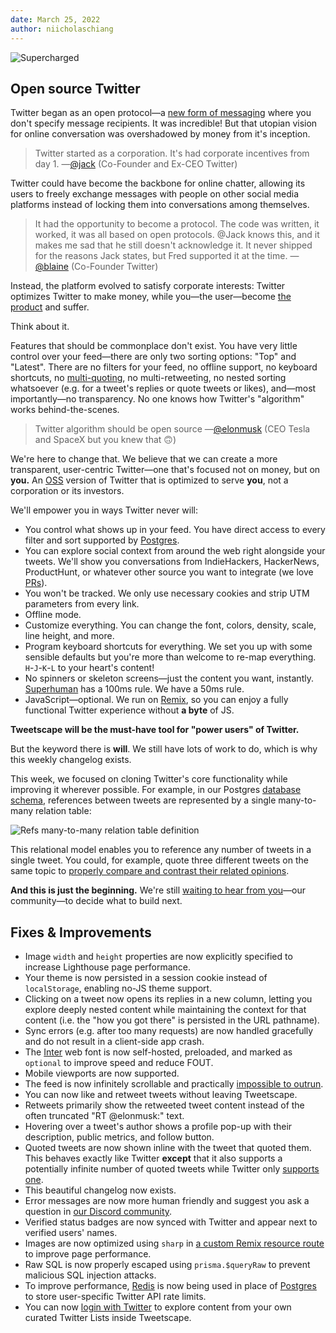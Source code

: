 ```yaml
---
date: March 25, 2022
author: niicholaschiang
---
```


![Supercharged](/ss/supercharged.png)

## Open source Twitter

Twitter began as an open protocol—a [new form of messaging](http://paulgraham.com/twitter.html) where you don't specify message recipients.
It was incredible!
But that utopian vision for online conversation was overshadowed by money from it's inception.

> Twitter started as a corporation.
> It's had corporate incentives from day 1.
> —[@jack](https://twitter.com/jack/status/1473361222825299974) (Co-Founder and Ex-CEO Twitter)

Twitter could have become the backbone for online chatter, allowing its users to freely exchange messages with people on other social media platforms instead of locking them into conversations among themselves.

> It had the opportunity to become a protocol.
> The code was written, it worked, it was all based on open protocols.
> @Jack knows this, and it makes me sad that he still doesn't acknowledge it.
> It never shipped for the reasons Jack states, but Fred supported it at the time.
> —[@blaine](https://twitter.com/blaine/status/1473401448054411266) (Co-Founder Twitter)

Instead, the platform evolved to satisfy corporate interests: Twitter optimizes Twitter to make money, while you—the user—become [the product](https://www.netflix.com/title/81254224) and suffer.

Think about it.

Features that should be commonplace don't exist.
You have very little control over your feed—there are only two sorting options: "Top" and "Latest".
There are no filters for your feed, no offline support, no keyboard shortcuts, no [multi-quoting](https://malcolmocean.com/2021/11/twitter-multi-quote-tweet-design/), no multi-retweeting, no nested sorting whatsoever (e.g. for a tweet's replies or quote tweets or likes), and—most importantly—no transparency.
No one knows how Twitter's "algorithm" works behind-the-scenes.

> Twitter algorithm should be open source
> —[@elonmusk](https://twitter.com/elonmusk/status/1507041396242407424) (CEO Tesla and SpaceX but you knew that 🙃)

We're here to change that.
We believe that we can create a more transparent, user-centric Twitter—one that's focused not on money, but on **you.**
An [OSS](https://github.com/rooteco/tweetscape) version of Twitter that is optimized to serve **you**, not a corporation or its investors.

We'll empower you in ways Twitter never will:

- You control what shows up in your feed. You have direct access to every filter and sort supported by [Postgres](https://www.postgresql.org).
- You can explore social context from around the web right alongside your tweets. We'll show you conversations from IndieHackers, HackerNews, ProductHunt, or whatever other source you want to integrate (we love [PRs](https://github.com/rooteco/tweetscape/pulls)).
- You won't be tracked. We only use necessary cookies and strip UTM parameters from every link.
- Offline mode.
- Customize everything. You can change the font, colors, density, scale, line height, and more.
- Program keyboard shortcuts for everything. We set you up with some sensible defaults but you're more than welcome to re-map everything. `H`-`J`-`K`-`L` to your heart's content!
- No spinners or skeleton screens—just the content you want, instantly. [Superhuman](https://superhuman.com) has a 100ms rule. We have a 50ms rule.
- JavaScript—optional. We run on [Remix](https://remix.run), so you can enjoy a fully functional Twitter experience without **a byte** of JS.

**Tweetscape will be the must-have tool for "power users" of Twitter.**

But the keyword there is **will**.
We still have lots of work to do, which is why this weekly changelog exists.

This week, we focused on cloning Twitter's core functionality while improving it wherever possible.
For example, in our Postgres [database schema](https://github.com/rooteco/tweetscape/blob/develop/db/setup.pgsql), references between tweets are represented by a single many-to-many relation table:

![Refs many-to-many relation table definition](/ss/refs-table-definition.png)

This relational model enables you to reference any number of tweets in a single tweet.
You could, for example, quote three different tweets on the same topic to [properly compare and contrast their related opinions](https://malcolmocean.com/2021/11/twitter-multi-quote-tweet-design/).

**And this is just the beginning.**
We're still [waiting to hear from you](https://discord.gg/3KYQBJwRSS)—our community—to decide what to build next.

## Fixes & Improvements

- Image `width` and `height` properties are now explicitly specified to increase Lighthouse page performance.
- Your theme is now persisted in a session cookie instead of `localStorage`, enabling no-JS theme support.
- Clicking on a tweet now opens its replies in a new column, letting you explore deeply nested content while maintaining the context for that content (i.e. the "how you got there" is persisted in the URL pathname).
- Sync errors (e.g. after too many requests) are now handled gracefully and do not result in a client-side app crash.
- The [Inter](https://rsms.me/inter) web font is now self-hosted, preloaded, and marked as `optional` to improve speed and reduce FOUT.
- Mobile viewports are now supported.
- The feed is now infinitely scrollable and practically [impossible to outrun](https://twitter.com/niicholaschiang/status/1506379774649724928).
- You can now like and retweet tweets without leaving Tweetscape.
- Retweets primarily show the retweeted tweet content instead of the often truncated "RT @elonmusk:" text.
- Hovering over a tweet's author shows a profile pop-up with their description, public metrics, and follow button.
- Quoted tweets are now shown inline with the tweet that quoted them. This behaves exactly like Twitter **except** that it also supports a potentially infinite number of quoted tweets while Twitter only [supports one](https://malcolmocean.com/2021/11/twitter-multi-quote-tweet-design).
- This beautiful changelog now exists.
- Error messages are now more human friendly and suggest you ask a question in [our Discord community](https://discord.gg/3KYQBJwRSS).
- Verified status badges are now synced with Twitter and appear next to verified users' names.
- Images are now optimized using `sharp` in [a custom Remix resource route](https://github.com/rooteco/tweetscape/blob/develop/app/img.server.ts) to improve page performance.
- Raw SQL is now properly escaped using `prisma.$queryRaw` to prevent malicious SQL injection attacks.
- To improve performance, [Redis](https://redis.io) is now being used in place of [Postgres](https://postgresql.org) to store user-specific Twitter API rate limits.
- You can now [login with Twitter](/oauth) to explore content from your own curated Twitter Lists inside Tweetscape.
